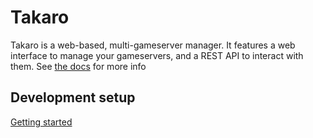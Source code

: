 # Takaro

Takaro is a web-based, multi-gameserver manager. It features a web interface to manage your gameservers, and a REST API to interact with them. See [the docs](https://docs.takaro.io) for more info

## Development setup

[Getting started](https://docs.takaro.io/docs/development/getting-started)